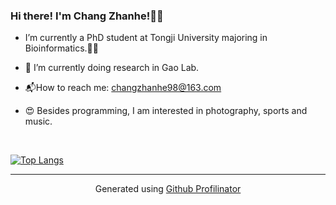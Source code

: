 ### Hi there! I'm Chang Zhanhe!🧚‍♀️  
  

-  I’m currently a PhD student at Tongji University majoring in Bioinformatics.🙇‍♀️  
  

- 🌱 I’m currently doing research in Gao Lab.  
  

- 📬How to reach me: changzhanhe98@163.com  
  

- 😍 Besides programming, I am interested in photography, sports and music.  
  

<br/>  



[![Top Langs](https://github-readme-stats.vercel.app/api/top-langs/?username=Changzhanhe&layout=compact)](https://github.com/Changzhanhe/github-readme-stats)


----
<div align="center">Generated using <a href="https://profilinator.rishav.dev/" target="_blank">Github Profilinator</a></div>
